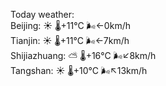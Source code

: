 Today weather:  
Beijing: ☀️   🌡️+11°C 🌬️←0km/h  
Tianjin: ☀️   🌡️+11°C 🌬️←7km/h  
Shijiazhuang: ⛅️  🌡️+16°C 🌬️↙8km/h  
Tangshan: ☀️   🌡️+10°C 🌬️↖13km/h  
